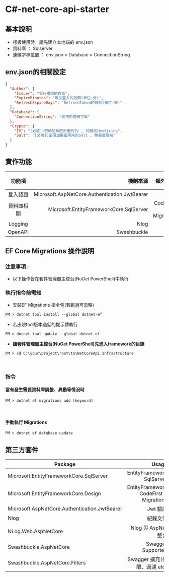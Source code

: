# C#-net-core-api-starter

## 基本說明

- 樣板使用時，請先建立本地端的 env.json
- 資料庫 ： Sqlserver
- 連線字串位置 ： env.json > Database > ConnectionString

## env.json的相關設定

```json
{
  "Author": { 
    "Issuer": "發行權證的簽章",
    "ExpireMinutes": "每次登入的效期(單位:分)",
    "RefreshExpireDays": "RefreshToken的效期(單位:天)"
  },
  "Database": {
    "ConnectionString": "使用的連線字串"
  },
  "Crypto": {
    "IV": "[必填]:密碼加解密所用的IV , 32碼的HexString",
    "Salt": "[必填]:密碼加解密所用的Salt , 無長度限制"
  }
}
```

## 實作功能

|   功能項   |                                      機制來源 |        額外說明        |     文件參考        |
| :--------: | --------------------------------------------: | :--------------------: | :-----------------: |
|  登入認證  | Microsoft.AspNetCore.Authentication.JwtBearer |                        | [Docs][jwtbearer]   |
| 資料庫相關 |       Microsoft.EntityFrameworkCore.SqlServer | CodeFirst & Migrations |  [Docs][efcore]     |
|  Logging   |                                          Nlog |                        |   [Docs][nlog]      |
|  OpenAPI   |                                   Swashbuckle |                        | [Docs][swashbuckle] |

## EF Core Migrations 操作說明

### 注意事項 : 

- 以下操作皆在套件管理器主控台(NuGet PowerShell)中執行

### 執行指令前需知

- 安裝EF Migrations 指令包(若跑過可忽略)

``` code
PM > dotnet tool install --global dotnet-ef
```
- 若出現tool版本過低的提示請執行

``` code
PM > dotnet tool update --global dotnet-ef
```

- **讓套件管理器主控台(NuGet PowerShell)先進入framework的目錄**

``` code
PM > cd C:\your\project\root\to\NetCoreApi.Infrastructure
```

<br>

### 指令

#### 當有發生需要資料庫調整、異動等情況時
``` code
PM > dotnet ef migrations add [keyword]
```
<br>

#### 手動執行 Migrations
``` code
PM > dotnet ef database update
```

## 第三方套件

| Package                                       |                                  Usage | Version | Link                        |
| --------------------------------------------- | -------------------------------------: | ------: | --------------------------- |
| Microsoft.EntityFrameworkCore.SqlServer       |              EntityFramework SqlServer |   5.0.6 | [Docs][efcore]              |
| Microsoft.EntityFrameworkCore.Design          | EntityFramework CodeFirst & Migrations |   5.0.6 | [Docs][efcore.migration]    |
| Microsoft.AspNetCore.Authentication.JwtBearer |                               Jwt 驗證 |   5.0.6 | [Docs][jwtbearer]           |
| Nlog                                          |                               紀錄文件 |  4.7.10 | [Docs][nlog]                |
| NLog.Web.AspNetCore                           |                    Nlog 與 AspNet 整合 |  4.12.0 | [Docs][nlog.web]            |
| Swashbuckle.AspNetCore                        |                      Swagger Supported |   6.1.4 | [Docs][swashbuckle]         |
| Swashbuckle.AspNetCore.Filters                |           Swagger 擴充(權限、過濾 etc) |   7.0.2 | [Docs][swashbuckle.filters] |

[//]: # "reference links"
[nlog]: https://github.com/nlog/nlog/wiki
[nlog.web]: https://github.com/NLog/NLog.Web
[efcore]: https://docs.microsoft.com/zh-tw/ef/core/
[efcore.migration]: https://docs.microsoft.com/zh-tw/ef/core/managing-schemas/migrations/?tabs=dotnet-core-cli
[jwtbearer]: https://docs.microsoft.com/zh-tw/aspnet/core/security/authorization/limitingidentitybyscheme?view=aspnetcore-5.0
[swashbuckle]: https://github.com/domaindrivendev/Swashbuckle.AspNetCore
[swashbuckle.filters]: https://github.com/mattfrear/Swashbuckle.AspNetCore.Filters
